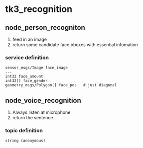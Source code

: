 # tk3\_recognition

## node\_person\_recogniton

1. feed in an image
2. return some candidate face bboxes with essential infomation

### service definition

```plain
sensor_msgs/Image face_image
---
int32 face_amount
int32[] face_gender
geometry_msgs/Polygon[] face_pos   # just diagonal
```

## node\_voice\_recognition

1. Always listen at microphone
2. return the sentence

### topic definition

```plain
string (anonymous)
```

